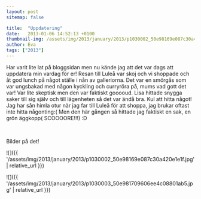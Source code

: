```yaml
---
layout: post
sitemap: false

title:  "Uppdatering"
date:   2013-01-06 14:52:13 +0100
thumbnail-img: /assets/img/2013/january/2013/p1030002_50e98169e087c30a420e1e1f.jpg
author: Eva
tags: ["2013"]
---
```


Har varit lite lat på bloggsidan men nu kände jag att det var dags att uppdatera min vardag för er! Resan till Luleå var skoj och vi shoppade och åt god lunch på något ställe i nån av galleriorna. Det var en smörgås som var ungsbakad med någon kyckling och curryröra på, mums vad gott det var! Var lite skeptisk men den var faktiskt gooooud. Lisa hittade snygga saker till sig själv och till lägenheten så det var ändå bra. Kul att hitta något! Jag har sån himla otur när jag far till Luleå för att shoppa, jag brukar oftast inte hitta någonting:( Men den här gången så hittade jag faktiskt en sak, en grön äggkopp( SCOOOORE!!!) :D 




 




Bilder på det!

![]({{ '/assets/img/2013/january/2013/p1030002_50e98169e087c30a420e1e1f.jpg'  | relative_url }})

![]({{ '/assets/img/2013/january/2013/p1030003_50e981709606ee4c08801ab5.jpg'  | relative_url }})

